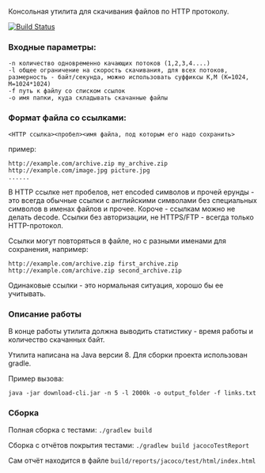 Консольная утилита для скачивания файлов по HTTP протоколу.

[![Build Status](https://travis-ci.org/valery1707/test-download.svg)](https://travis-ci.org/valery1707/test-download)

### Входные параметры:

	-n количество одновременно качающих потоков (1,2,3,4....)
	-l общее ограничение на скорость скачивания, для всех потоков, размерность - байт/секунда, можно использовать суффиксы K,M (K=1024, M=1024*1024)
	-f путь к файлу со списком ссылок
	-o имя папки, куда складывать скачанные файлы

### Формат файла со ссылками:

	<HTTP ссылка><пробел><имя файла, под которым его надо сохранить>

пример:

	http://example.com/archive.zip my_archive.zip
	http://example.com/image.jpg picture.jpg
	......

В HTTP ссылке нет пробелов, нет encoded символов и прочей ерунды - это всегда обычные ссылки с английскими символами без специальных символов в именах файлов и прочее. Короче - ссылкам можно не делать decode. Ссылки без авторизации, не HTTPS/FTP - всегда только HTTP-протокол.

Ссылки могут повторяться в файле, но с разными именами для сохранения, например:

	http://example.com/archive.zip first_archive.zip
	http://example.com/archive.zip second_archive.zip

Одинаковые ссылки - это нормальная ситуация, хорошо бы ее учитывать.

### Описание работы

В конце работы утилита должна выводить статистику - время работы и количество скачанных байт.

Утилита написана на Java версии 8.
Для сборки проекта использован gradle.

Пример вызова:

	java -jar download-cli.jar -n 5 -l 2000k -o output_folder -f links.txt

### Сборка

Полная сборка с тестами: `./gradlew build`

Сборка с отчётов покрытия тестами: `./gradlew build jacocoTestReport`

Сам отчёт находится в файле `build/reports/jacoco/test/html/index.html`
